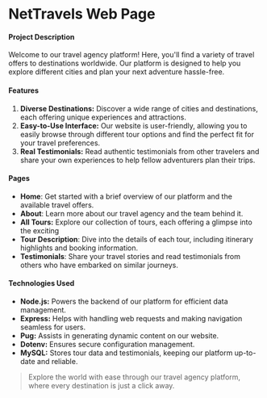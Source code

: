 # NetTravels Web Page

#### Project Description

Welcome to our travel agency platform! Here, you'll find a variety of travel offers to destinations worldwide. Our platform is designed to help you explore different cities and plan your next adventure hassle-free.

#### Features

1.   **Diverse Destinations:** Discover a wide range of cities and destinations, each offering unique experiences and attractions.
2.   **Easy-to-Use Interface:** Our website is user-friendly, allowing you to easily browse through different tour options and find the perfect fit for your travel preferences.
3.   **Real Testimonials:** Read authentic testimonials from other travelers and share your own experiences to help fellow adventurers plan their trips.

#### Pages

-    **Home**: Get started with a brief overview of our platform and the available travel offers.
-    **About**: Learn more about our travel agency and the team behind it.
-    **All Tours:** Explore our collection of tours, each offering a glimpse into the exciting
-    **Tour Description**: Dive into the details of each tour, including itinerary highlights and booking information.
-    **Testimonials**: Share your travel stories and read testimonials from others who have embarked on similar journeys.

#### Technologies Used

-    **Node.js:** Powers the backend of our platform for efficient data management.
-    **Express:** Helps with handling web requests and making navigation seamless for users.
-    **Pug:** Assists in generating dynamic content on our website.
-    **Dotenv:** Ensures secure configuration management.
-    **MySQL:** Stores tour data and testimonials, keeping our platform up-to-date and reliable.

> Explore the world with ease through our travel agency platform, where every destination is just a click away.
